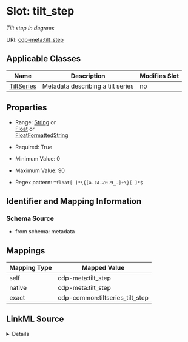 

# Slot: tilt_step


_Tilt step in degrees_



URI: [cdp-meta:tilt_step](metadatatilt_step)



<!-- no inheritance hierarchy -->





## Applicable Classes

| Name | Description | Modifies Slot |
| --- | --- | --- |
| [TiltSeries](TiltSeries.md) | Metadata describing a tilt series |  no  |







## Properties

* Range: [String](String.md)&nbsp;or&nbsp;<br />[Float](Float.md)&nbsp;or&nbsp;<br />[FloatFormattedString](FloatFormattedString.md)

* Required: True

* Minimum Value: 0

* Maximum Value: 90

* Regex pattern: `^float[ ]*\{[a-zA-Z0-9_-]+\}[ ]*$`





## Identifier and Mapping Information







### Schema Source


* from schema: metadata




## Mappings

| Mapping Type | Mapped Value |
| ---  | ---  |
| self | cdp-meta:tilt_step |
| native | cdp-meta:tilt_step |
| exact | cdp-common:tiltseries_tilt_step |




## LinkML Source

<details>
```yaml
name: tilt_step
description: Tilt step in degrees
from_schema: metadata
exact_mappings:
- cdp-common:tiltseries_tilt_step
rank: 1000
alias: tilt_step
owner: TiltSeries
domain_of:
- TiltSeries
range: string
required: true
inlined: true
inlined_as_list: true
minimum_value: 0
maximum_value: 90
pattern: ^float[ ]*\{[a-zA-Z0-9_-]+\}[ ]*$
unit:
  symbol: °
  descriptive_name: degrees
any_of:
- range: float
  minimum_value: 0
  maximum_value: 90
- range: FloatFormattedString

```
</details>